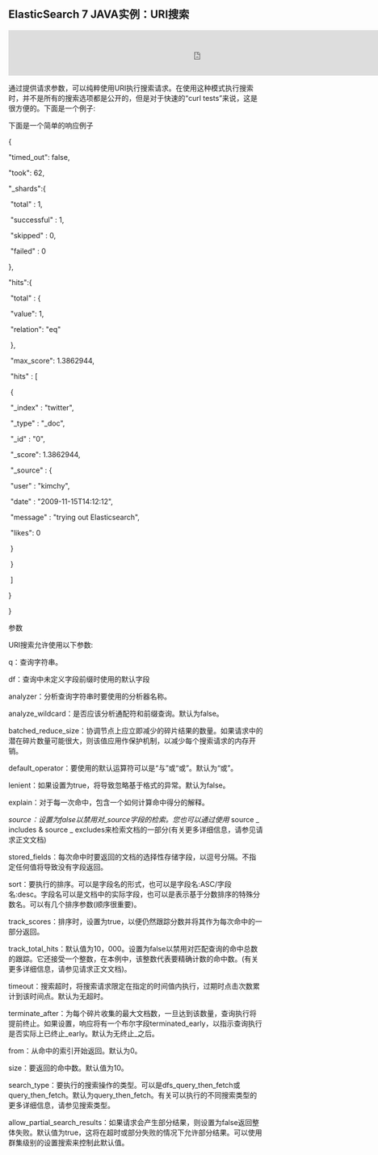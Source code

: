 ## ElasticSearch 7 JAVA实例：URI搜索

<iframe id="iframeu4097238_0" name="iframeu4097238_0" src="https://pos.baidu.com/ycfm?conwid=760&amp;conhei=90&amp;rdid=4097238&amp;dc=3&amp;di=u4097238&amp;s1=1624829815&amp;s2=262732513&amp;dri=0&amp;dis=0&amp;dai=2&amp;ps=230x654&amp;enu=encoding&amp;exps=110261,110252,110011&amp;ant=0&amp;aa=1&amp;psi=4f0c3797a0b891c5&amp;dcb=___adblockplus_&amp;dtm=HTML_POST&amp;dvi=0.0&amp;dci=-1&amp;dpt=none&amp;tsr=0&amp;tpr=1634346735700&amp;ti=ElasticSearch%207%20JAVA%E5%AE%9E%E4%BE%8B%EF%BC%9AURI%E6%90%9C%E7%B4%A2%2C%E5%AD%A6%E4%B9%A0ElasticSearch%207%20%E6%95%99%E7%A8%8B%2CElasticSea&amp;ari=2&amp;ver=1012&amp;dbv=2&amp;drs=3&amp;pcs=1864x885&amp;pss=1864x2771&amp;cfv=0&amp;cpl=16&amp;chi=31&amp;cce=true&amp;cec=UTF-8&amp;tlm=1627002759&amp;prot=2&amp;rw=885&amp;ltu=https%3A%2F%2Fwww.kaifaxueyuan.com%2Fserver%2Felasticsearch7%2Felasticsearch-java-search-uri-request..html&amp;ltr=https%3A%2F%2Fwww.kaifaxueyuan.com%2Fserver%2Felasticsearch7%2Felasticsearch-java-search-api-search.html&amp;ecd=1&amp;uc=1920x1032&amp;pis=-1x-1&amp;sr=1920x1080&amp;tcn=1634346736&amp;qn=c0ab48ad9bbcf2ab&amp;tt=1634346735687.76.77.77" width="760" height="90" scrolling="no" frameborder="0" style="box-sizing: border-box;"></iframe>



 通过提供请求参数，可以纯粹使用URI执行搜索请求。在使用这种模式执行搜索时，并不是所有的搜索选项都是公开的，但是对于快速的“curl tests”来说，这是很方便的。下面是一个例子:



 下面是一个简单的响应例子

{

  "timed_out": false,

  "took": 62,

  "_shards":{

​    "total" : 1,

​    "successful" : 1,

​    "skipped" : 0,

​    "failed" : 0

  },

  "hits":{

​    "total" : {

​      "value": 1,

​      "relation": "eq"

​    },

​    "max_score": 1.3862944,

​    "hits" : [

​      {

​        "_index" : "twitter",

​        "_type" : "_doc",

​        "_id" : "0",

​        "_score": 1.3862944,

​        "_source" : {

​          "user" : "kimchy",

​          "date" : "2009-11-15T14:12:12",

​          "message" : "trying out Elasticsearch",

​          "likes": 0

​        }

​      }

​    ]

  }

}

参数

 URI搜索允许使用以下参数:

 q：查询字符串。

 df：查询中未定义字段前缀时使用的默认字段

 analyzer：分析查询字符串时要使用的分析器名称。

 analyze_wildcard：是否应该分析通配符和前缀查询。默认为false。

 batched_reduce_size：协调节点上应立即减少的碎片结果的数量。如果请求中的潜在碎片数量可能很大，则该值应用作保护机制，以减少每个搜索请求的内存开销。

 default_operator：要使用的默认运算符可以是“与”或“或”。默认为“或”。

 lenient：如果设置为true，将导致忽略基于格式的异常。默认为false。

 explain：对于每一次命中，包含一个如何计算命中得分的解释。

 _source：设置为false以禁用对_source字段的检索。您也可以通过使用_ source _ includes & source _ excludes来检索文档的一部分(有关更多详细信息，请参见请求正文文档)

 stored_fields：每次命中时要返回的文档的选择性存储字段，以逗号分隔。不指定任何值将导致没有字段返回。

 sort：要执行的排序。可以是字段名的形式，也可以是字段名:ASC/字段名:desc。字段名可以是文档中的实际字段，也可以是表示基于分数排序的特殊分数名。可以有几个排序参数(顺序很重要)。

 track_scores：排序时，设置为true，以便仍然跟踪分数并将其作为每次命中的一部分返回。

 track_total_hits：默认值为10，000。设置为false以禁用对匹配查询的命中总数的跟踪。它还接受一个整数，在本例中，该整数代表要精确计数的命中数。(有关更多详细信息，请参见请求正文文档)。

 timeout：搜索超时，将搜索请求限定在指定的时间值内执行，过期时点击次数累计到该时间点。默认为无超时。

 terminate_after：为每个碎片收集的最大文档数，一旦达到该数量，查询执行将提前终止。如果设置，响应将有一个布尔字段terminated_early，以指示查询执行是否实际上已终止_early。默认为无终止_之后。

 from：从命中的索引开始返回。默认为0。

 size：要返回的命中数。默认值为10。

 search_type：要执行的搜索操作的类型。可以是dfs_query_then_fetch或query_then_fetch。默认为query_then_fetch。有关可以执行的不同搜索类型的更多详细信息，请参见搜索类型。

 allow_partial_search_results：如果请求会产生部分结果，则设置为false返回整体失败。默认值为true，这将在超时或部分失败的情况下允许部分结果。可以使用群集级别的设置搜索来控制此默认值。